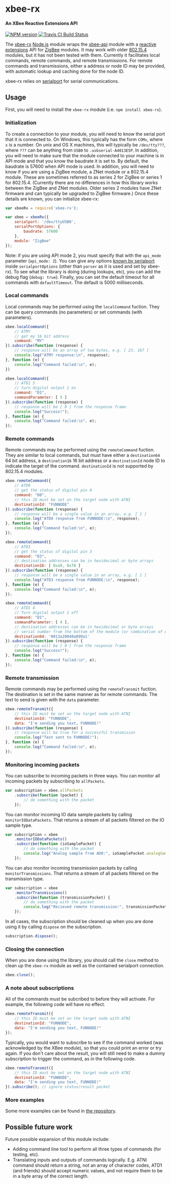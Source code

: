 # xbee-rx
#### An XBee Reactive Extensions API

[![NPM version](https://badge.fury.io/js/xbee-rx.svg)](http://badge.fury.io/js/xbee-rx)
[![Travis CI Build Status](https://api.travis-ci.org/101100/xbee-rx.svg)](https://travis-ci.org/101100/xbee-rx)

The [xbee-rx](http://github.com/101100/xbee-rx/) [Node.js](http://nodejs.org/)
module wraps the [xbee-api](http://github.com/jouz/xbee-api/) module with a [reactive
extensions](https://github.com/Reactive-Extensions/RxJS)
API for [ZigBee](http://en.wikipedia.org/wiki/ZigBee) modules.  It may work with older
[802.15.4](http://en.wikipedia.org/wiki/IEEE_802.15.4) modules, but it has not been
tested with them.  Currently it facilitates local commands, remote commands, and remote
transmissions.  For remote commands and transmissions, either a address or node ID may be
provided, with automatic lookup and caching done for the node ID.

xbee-rx relies on
[serialport](https://github.com/voodootikigod/node-serialport) for serial communications.

## Usage

First, you will need to install the `xbee-rx` module (i.e.
`npm install xbee-rx`).

### Initialization

To create a connection to your module, you will need to know the serial port that
it is connected to.  On Windows, this typically has the form `COMx`, where `x` is
a number.  On unix and OS X machines, this will typically be `/dev/tty???`, where
`???` can be anything from `USB0` to `.usbserial-A4013E5P`. In addition, you will
need to make sure that the module connected to your machine is in API mode and that
you know the baudrate it is set to.  By default, the baudrate is 57600 when API
mode is used.  In addition, you will need to know if you are using a ZigBee module, a ZNet module or a 802.15.4 module.  These are sometimes referred to as series 2 for ZigBee or series 1 for 802.15.4.  (Currently there are no differences in how this library works between the ZigBee and ZNet modules.  Older series 2 modules have ZNet firmware and can typically be upgraded to ZigBee firmware.)  Once these details are known, you can initialize xbee-rx:

```javascript
var xbeeRx = require('xbee-rx');

var xbee = xbeeRx({
    serialport: '/dev/ttyUSB0',
    serialPortOptions: {
        baudrate: 57600
    },
    module: "ZigBee"
});
```

Note: if you are using API mode 2, you must specify that with the `api_mode` parameter
(`api_mode: 2`).  You can give any options
[known by serialport](https://github.com/voodootikigod/node-serialport#to-use) inside
`serialportOptions` (other than `parser` as it is used and set by xbee-rx).  To see
what the library is doing (during lookups, etc), you can add the debug flag
(`debug: true`).  Finally, you can set the default timeout for all commands with
`defaultTimeout`.  The default is 5000 milliseconds.

### Local commands

Local commands may be performed using the `localCommand` fuction.  They can be query
commands (no parameters) or set commands (with parameters).

```javascript
xbee.localCommand({
    // ATMY
    // get my 16 bit address
    command: "MY"
}).subscribe(function (response) {
    // response will be an array of two bytes, e.g. [ 23, 167 ]
    console.log("ATMY response:\n", response);
}, function (e) {
    console.log("Command failed:\n", e);
})
```


```javascript
xbee.localCommand({
    // ATD1 5
    // turn digital output 1 on
    command: "D1",
    commandParameter: [ 5 ]
}).subscribe(function (response) {
    // response will be [ 0 ] from the response frame
    console.log("Success!");
}, function (e) {
    console.log("Command failed:\n", e);
});
```

### Remote commands

Remote commands may be performed using the `remoteCommand` fuction.  They are similar
to local commands, but must have either a `destination64` 64 bit address, a
`destination16` 16 bit address or a `destinationId` node ID to indicate the target of
the command.  `destinationId` is not supported by 802.15.4 modules.

```javascript
xbee.remoteCommand({
    // ATD0
    // get the status of digital pin 0
    command: "D0",
    // this ID must be set on the target node with ATNI
    destinationId: "FUNNODE"
}).subscribe(function (response) {
    // response will be a single value in an array, e.g. [ 1 ]
    console.log("ATD0 response from FUNNODE:\n", response);
}, function (e) {
    console.log("Command failed:\n", e);
});
```


```javascript
xbee.remoteCommand({
    // ATD3
    // get the status of digital pin 3
    command: "D3",
    // destination addresses can be in hexidecimal or byte arrays
    destination16: [ 0xa9, 0x78 ]
}).subscribe(function (response) {
    // response will be a single value in an array, e.g. [ 1 ]
    console.log("ATD3 response from FUNNODE:\n", response);
}, function (e) {
    console.log("Command failed:\n", e);
});
```


```javascript
xbee.remoteCommand({
    // ATD1 4
    // Turn digital output 1 off
    command: "D1",
    commandParameter: [ 4 ],
    // destination addresses can be in hexidecimal or byte arrays
    // serial number from the bottom of the module (or combination of ATSH and ATSL)
    destination64: '0013a20040a099a1'
}).subscribe(function (response) {
    // response will be [ 0 ] from the response frame
    console.log("Success!");
}, function (e) {
    console.log("Command failed:\n", e);
});
```

### Remote transmission

Remote commands may be performed using the `remoteTransmit` fuction.  The destination
is set in the same manner as for remote commands.  The text to send is given with
the `data` parameter.

```javascript
xbee.remoteTransmit({
    // this ID must be set on the target node with ATNI
    destinationId: "FUNNODE",
    data: "I'm sending you text, FUNNODE!"
}).subscribe(function (response) {
    // response will be true for a successful transmision
    console.log("Text sent to FUNNODE!");
}, function (e) {
    console.log("Command failed:\n", e);
});
```

### Monitoring incoming packets

You can subscribe to incoming packets in three ways.  You can monitor all incoming
packets by subscribing to `allPackets`.

```javascript
var subscription = xbee.allPackets
    .subscribe(function (packet) {
        // do something with the packet
    });
```

You can monitor incoming IO data sample packets by calling `monitorIODataPackets`.
That returns a stream of all packets filtered on the IO sample type.

```javascript
var subscription = xbee
    .monitorIODataPackets()
    .subscribe(function (ioSamplePacket) {
        // do something with the packet
        console.log("Analog sample from AD0:", ioSamplePacket.analogSamples.AD0);
    });
```

You can also monitor incoming transmission packets by calling `monitorTransmissions`.
That returns a stream of all packets filtered on the transmission type.

```javascript
var subscription = xbee
    .monitorTransmissions()
    .subscribe(function (transmissionPacket) {
        // do something with the packet
        console.log("Recieved remote transmission:", transmissionPacket.data);
    });
```

In all cases, the subscription should be cleaned up when you are done using it by
calling `dispose` on the subscription.

```javascript
subscription.dispose();
```

### Closing the connection

When you are done using the library, you should call the `close` method to clean up
the `xbee-rx` module as well as the contained serialport connection.

```javascript
xbee.close();
```

### A note about subscriptions

All of the commands must be subcribed to before they will activate.  For example,
the following code will have no effect.

```javascript
xbee.remoteTransmit({
    // this ID must be set on the target node with ATNI
    destinationId: "FUNNODE",
    data: "I'm sending you text, FUNNODE!"
});
```

Typically, you would want to subscribe to see if the command worked (was acknowledged
by the XBee module), so that you could print an error or try again.  If you don't
care about the result, you will still need to make a dummy subscription to trigger
the command, as in the following code.

```javascript
xbee.remoteTransmit({
    // this ID must be set on the target node with ATNI
    destinationId: "FUNNODE",
    data: "I'm sending you text, FUNNODE!"
}).subscribe(); // ignore status/result packet
```

### More examples

Some more examples can be found in
[the repository](https://github.com/101100/xbee-rx/tree/master/examples).

## Possible future work

Future possible expansion of this module include:
- Adding command line tool to perform all three types of commands (for testing, etc).
- Translating inputs and outputs of commands logically.  E.g. ATNI command should
  return a string, not an array of character codes, ATD1 (and friends) should accept
  numeric values, and not require them to be in a byte array of the correct length.

